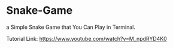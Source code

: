 # Snake-Game
a Simple Snake Game that You Can Play in Terminal.

Tutorial Link: https://www.youtube.com/watch?v=M_npdRYD4K0


